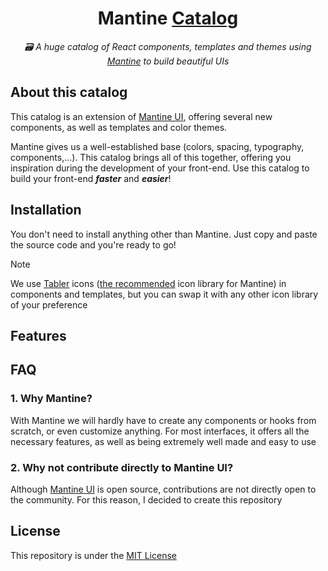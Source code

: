<div align="center">

# Mantine [Catalog](https://mantine-catalog.com)

*🗃️ A huge catalog of React components, templates and themes using [Mantine](https://mantine.dev) to build beautiful UIs*

</div>

## About this catalog

This catalog is an extension of [Mantine UI](https://ui.mantine.dev), offering several new components, as well as templates and color themes.

Mantine gives us a well-established base (colors, spacing, typography, components,...). This catalog brings all of this together, offering
you inspiration during the development of your front-end. Use this catalog to build your front-end **_faster_** and **_easier_**!

## Installation

You don't need to install anything other than Mantine. Just copy and paste the source code and you're ready to go!

> [!NOTE]
> We use [Tabler](https://tabler.io/icons) icons ([the recommended](https://mantine.dev/guides/icons) icon library for Mantine) in components
> and templates, but you can swap it with any other icon library of your preference

## Features

## FAQ

### 1. Why Mantine?

With Mantine we will hardly have to create any components or hooks from scratch, or even customize anything. For most interfaces, it offers all
the necessary features, as well as being extremely well made and easy to use

### 2. Why not contribute directly to Mantine UI?

Although [Mantine UI](https://github.com/mantinedev/ui.mantine.dev) is open source, contributions are not directly open to the community.
For this reason, I decided to create this repository

## License

This repository is under the [MIT License](https://github.com/willpinha/mantine-catalog?tab=MIT-1-ov-file#readme)
